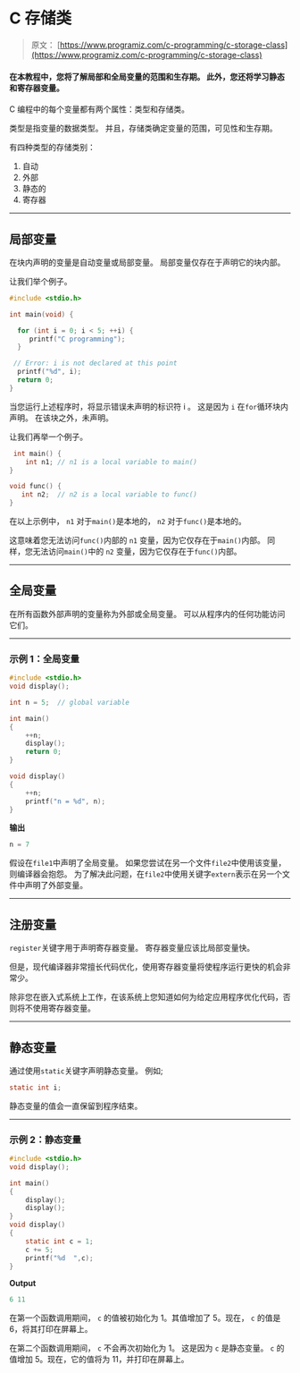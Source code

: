 # C 存储类

> 原文： [https://www.programiz.com/c-programming/c-storage-class](https://www.programiz.com/c-programming/c-storage-class)

#### 在本教程中，您将了解局部和全局变量的范围和生存期。 此外，您还将学习静态和寄存器变量。

C 编程中的每个变量都有两个属性：类型和存储类。

类型是指变量的数据类型。 并且，存储类确定变量的范围，可见性和生存期。

有四种类型的存储类别：

1.  自动
2.  外部
3.  静态的
4.  寄存器

* * *

## 局部变量

在块内声明的变量是自动变量或局部变量。 局部变量仅存在于声明它的块内部。

让我们举个例子。

```c
#include <stdio.h>

int main(void) {

  for (int i = 0; i < 5; ++i) {
     printf("C programming");
  }

 // Error: i is not declared at this point
  printf("%d", i);  
  return 0;
}
```

当您运行上述程序时，将显示错误未声明的标识符 i 。 这是因为 `i` 在`for`循环块内声明。 在该块之外，未声明。

让我们再举一个例子。

```c
 int main() {
    int n1; // n1 is a local variable to main()
}

void func() {
   int n2;  // n2 is a local variable to func()
} 
```

在以上示例中， `n1` 对于`main()`是本地的， `n2` 对于`func()`是本地的。

这意味着您无法访问`func()`内部的 `n1` 变量，因为它仅存在于`main()`内部。 同样，您无法访问`main()`中的 `n2` 变量，因为它仅存在于`func()`内部。

* * *

## 全局变量

在所有函数外部声明的变量称为外部或全局变量。 可以从程序内的任何功能访问它们。

* * *

### 示例 1：全局变量

```c
#include <stdio.h>
void display();

int n = 5;  // global variable

int main()
{
    ++n;     
    display();
    return 0;
}

void display()
{
    ++n;   
    printf("n = %d", n);
} 
```

**输出**

```c
n = 7
```

假设在`file1`中声明了全局变量。 如果您尝试在另一个文件`file2`中使用该变量，则编译器会抱怨。 为了解决此问题，在`file2`中使用关键字`extern`表示在另一个文件中声明了外部变量。

* * *

## 注册变量

`register`关键字用于声明寄存器变量。 寄存器变量应该比局部变量快。

但是，现代编译器非常擅长代码优化，使用寄存器变量将使程序运行更快的机会非常少。

除非您在嵌入式系统上工作，在该系统上您知道如何为给定应用程序优化代码，否则将不使用寄存器变量。

* * *

## 静态变量

通过使用`static`关键字声明静态变量。 例如;

```c
static int i;
```

静态变量的值会一直保留到程序结束。

* * *

### 示例 2：静态变量

```c
#include <stdio.h>
void display();

int main()
{
    display();
    display();
}
void display()
{
    static int c = 1;
    c += 5;
    printf("%d  ",c);
} 
```

**Output**

```c
6 11
```

在第一个函数调用期间， `c` 的值被初始化为 1。其值增加了 5。现在， `c` 的值是 6，将其打印在屏幕上。

在第二个函数调用期间， `c` 不会再次初始化为 1。 这是因为 `c` 是静态变量。 `c` 的值增加 5。现在，它的值将为 11，并打印在屏幕上。